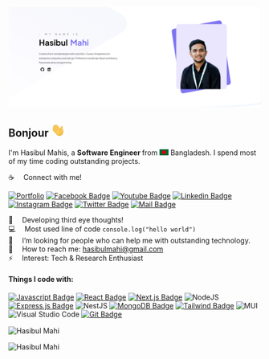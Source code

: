 [![Github Banner](assets/git_header.png)](https://hasibul-mahi.vercel.app/)

## Bonjour <img src="assets/hello.gif" width="28px" alt="hi">

I'm Hasibul Mahis, a <b> Software Engineer </b> from <img src="assets/bangladesh.png" width="18"/> Bangladesh. I spend most of my time coding outstanding projects.

:coffee: &emsp;Connect with me!

[![Portfolio](https://img.shields.io/badge/Portfolio-%23000000.svg?style=for-the-badge&logo=firefox&logoColor=#FF7139)](https://hasibul-mahi.vercel.app/) [![Facebook Badge](https://img.shields.io/badge/Facebook-1877F2?style=for-the-badge&logo=facebook&logoColor=white)](https://facebook.com/hasibulmahii) [![Youtube Badge](https://img.shields.io/badge/YouTube-FF0000?style=for-the-badge&logo=youtube&logoColor=white)](https://www.youtube.com/@hasibulmaxx) [![Linkedin Badge](https://img.shields.io/badge/LinkedIn-0077B5?style=for-the-badge&logo=linkedin&logoColor=white)](https://www.linkedin.com/in/hasibulmahi/) [![Instagram Badge](https://img.shields.io/badge/Instagram-E4405F?style=for-the-badge&logo=instagram&logoColor=white)](https://instagram.com/hasibulmahii) [![Twitter Badge](https://img.shields.io/badge/Twitter-1DA1F2?style=for-the-badge&logo=twitter&logoColor=white)](https://twitter.com/hasibulmahii) [![Mail Badge](https://img.shields.io/badge/Gmail-D14836?style=for-the-badge&logo=gmail&logoColor=white)](mailto:hasibulmahi@gmail.com) 

:brain: &emsp;Developing third eye thoughts! <br/>
:computer: &emsp;Most used line of code `console.log("hello world")` <br/>
🤔 &emsp;I’m looking for people who can help me with outstanding technology.<br/>
:e-mail: &emsp;How to reach me: hasibulmahi@gmail.com<br/>
⚡ &emsp;Interest: Tech & Research Enthusiast

#### Things I code with:

[![Javascript Badge](https://img.shields.io/badge/-Javascript-F0DB4F?style=for-the-badge&labelColor=black&logo=javascript&logoColor=F0DB4F)](#) [![React Badge](https://img.shields.io/badge/-React-61DBFB?style=for-the-badge&labelColor=black&logo=react&logoColor=61DBFB)](#) [![Next.js Badge](https://img.shields.io/badge/next.js-000000?style=for-the-badge&logo=nextdotjs&logoColor=white)](#) ![NodeJS](https://img.shields.io/badge/node.js-6DA55F?style=for-the-badge&logo=node.js&logoColor=white) [![Express.js Badge](https://img.shields.io/badge/Express.js-000000?style=for-the-badge&logo=express&logoColor=white)](#) ![NestJS](https://img.shields.io/badge/nestjs-%23E0234E.svg?style=for-the-badge&logo=nestjs&logoColor=white) [![MongoDB Badge](https://img.shields.io/badge/MongoDB-4EA94B?style=for-the-badge&logo=mongodb&logoColor=white)](#) [![Tailwind Badge](https://img.shields.io/badge/Tailwind%20CSS-092749?style=for-the-badge&logo=tailwindcss&logoColor=06B6D4&labelColor=000000)](#) ![MUI](https://img.shields.io/badge/MUI-%230081CB.svg?style=for-the-badge&logo=mui&logoColor=white) ![Visual Studio Code](https://img.shields.io/badge/Visual%20Studio%20Code-0078d7.svg?style=for-the-badge&logo=visual-studio-code&logoColor=white) [![Git Badge](https://img.shields.io/badge/Git-F05032?style=for-the-badge&logo=git&logoColor=white)](#) 

<p><img align="center" src="https://github-readme-streak-stats.herokuapp.com/?user=hasibulmahi&amp;theme=github_dark&amp;" alt="Hasibul Mahi" /></p>
<p><img align="center" src="https://github-profile-summary-cards.vercel.app/api/cards/profile-details?username=hasibulmahi&amp;theme=github_dark" alt="Hasibul Mahi" /></p>

